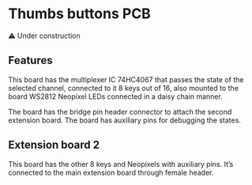 # Thumbs buttons PCB

⚠️ Under construction

## Features

This board has the multiplexer IC 74HC4067 that passes the state of the selected channel, connected to it 8 keys out of 16, also mounted to the board WS2812 Neopixel LEDs connected in a daisy chain manner. 

The board has the bridge pin header connector to attach the second extension board. The board has auxiliary pins for debugging the states.

## Extension board 2 

This board has the other 8 keys and Neopixels with auxiliary pins. It’s connected to the main extension board through female header.
